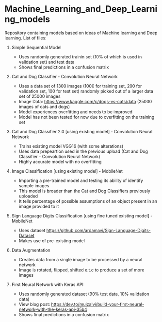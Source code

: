 # Machine_Learning_and_Deep_Learning_models

Repository containing models based on ideas of Machine learning and Deep learning. List of files:

1. Simple Sequential Model
    - Uses randomly generated trainin set (10% of which is used in validation set) and test data
    - Shows final predictions in a confusion matrix
    

2. Cat and Dog Classifier - Convolution Neural Network
    - Uses a data set of 1300 images (1000 for training set, 200 for validation set, 100 for test set) randomly picked out of a larger data set of 25000 images
    - Image Data: https://www.kaggle.com/c/dogs-vs-cats/data (25000 images of cats and dogs)
    - Model experiences overfitting and needs to be improved
    - Model has not been tested for now due to overfitting on the training set
    

3. Cat and Dog Classifier 2.0 [using existing model] - Convolution Neural Network
    - Trains existing model VGG16 (with some alterations)
    - Uses data prepeartion used in the previous upload (Cat and Dog Classifier - Convolution Neural Network)
    - Highly accurate model with no overfitting
    
    
4. Image Classification [using existing model] - MobileNet
    - Importing a pre-trained model and testing its ability of identify sample images
    - This model is broader than the Cat and Dog Classifiers previously uploaded
    - It tells percentage of possible assumptions of an object present in an image provided to it

5. Sign Language Digits Classification [using fine tuned existing model] - MobileNet 
    - Uses dataset https://github.com/ardamavi/Sign-Language-Digits-Dataset
    - Makes use of pre-existing model 

6. Data Augmentation
    - Creates data from a single image to be processed by a neural network
    - Image is rotated, flipped, shifted e.t.c to produce a set of more images

7. First Neural Network with Keras API
    - Uses randomly generated dataset (90% test data, 10% validation data)
    - View blog post: https://dev.to/muizalvi/build-your-first-neural-network-with-the-keras-api-35b4
    - Shows final predictions in a confusion matrix
